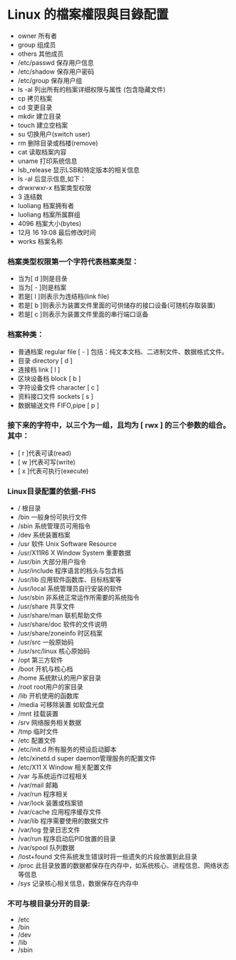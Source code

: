 # Linux 的檔案權限與目錄配置
* owner		        所有者 
* group		        组成员 
* others		        其他成员
* /etc/passwd	        保存用户信息
* /etc/shadow	        保存用户密码
* /etc/group	        保存用户组
* ls -al		        列出所有的档案详细权限与属性 (包含隐藏文件)
* cp		        拷贝档案
* cd		        变更目录
* mkdir		        建立目录
* touch		        建立空档案
* su		        切换用户(switch user)
* rm		        删除目录或档楼(remove)
* cat                     读取档案内容
* uname                   打印系统信息
* lsb_release             显示LSB和特定版本的相关信息
* ls -al 后显示信息,如下：
* drwxrwxr-x	        档案类型权限
* 3 		        连结数
* luoliang 	        档案拥有者
* luoliang 	        档案所属群组
* 4096 		        档案大小(bytes)
* 12月 16 19:08 	        最后修改时间
* works		        档案名称

### 档案类型权限第一个字符代表档案类型：
* 当为[ d ]则是目彔
* 当为[ - ]则是档案
* 若是[ l ]则表示为连结档(link file)
* 若是[ b ]则表示为装置文件里面的可供储存的接口设备(可随机存取装置)
* 若是[ c ]则表示为装置文件里面的串行端口讴备

### 档案种类：
* 普通档案 regular file [ - ] 包括：纯文本文档、二进制文件、数据格式文件。
* 目录 directory [ d ]
* 连接档 link [ l ]
* 区块设备档 block [ b ]
* 字符设备文件 character [ c ]
* 资料接口文件 sockets [ s ]
* 数据输送文件 FIFO,pipe [ p ]


### 接下来的字符中，以三个为一组，且均为 [ rwx ] 的三个参数的组合。其中：
* [ r ]代表可读(read)
* [ w ]代表可写(write)
* [ x ]代表可执行(execute)


### Linux目录配置的依据-FHS
* /                     根目录
* /bin                  一般身份可执行文件
* /sbin                 系统管理员可用指令
* /dev                  系统装置档案
* /usr                  软件 Unix Software Resource
* /usr/X11R6            X Window System 重要数据
* /usr/bin              大部分用户指令
* /usr/include          程序语言的档头与包含档
* /usr/lib              应用软件函数库、目标档案等
* /usr/local            系统管理员自行安装的软件
* /usr/sbin             非系统正常运作所需要的系统指令
* /usr/share            共享文件
* /usr/share/man        联机帮助文件    
* /usr/share/doc        软件的文件说明
* /usr/share/zoneinfo   时区档案
* /usr/src              一般原始码
* /usr/src/linux        核心原始码
* /opt                  第三方软件
* /boot                 开机与核心档
* /home                 系统默认的用户家目录
* /root                 root用户的家目录
* /lib                  开机使用的函数库
* /media                可移除装置 如软盘光盘
* /mnt                  挂载装置
* /srv                  网络服务相关数据
* /tmp                  临时文件
* /etc                  配置文件
* /etc/init.d           所有服务的预设启动脚本
* /etc/xinetd.d         super daemon管理服务的配置文件
* /etc/X11              X Window 相关配置文件
* /var                  与系统运作过程相关
* /var/mail             邮箱
* /var/run              程序相关
* /var/lock             装置或档案锁
* /var/cache            应用程序缓存文件
* /var/lib              程序需要使用的数据文件
* /var/log              登录日志文件
* /var/run              程序启动后PID放置的目录
* /var/spool            队列数据
* /lost+found           文件系统发生错误时将一些遗失的片段放置到此目录
* /proc                 此目录放置的数据都保存在内存中，如系统核心、进程信息、网络状态等信息
* /sys                  记录核心相关信息，数据保存在内存中

### 不可与根目录分开的目录:
* /etc
* /bin
* /dev
* /lib
* /sbin
